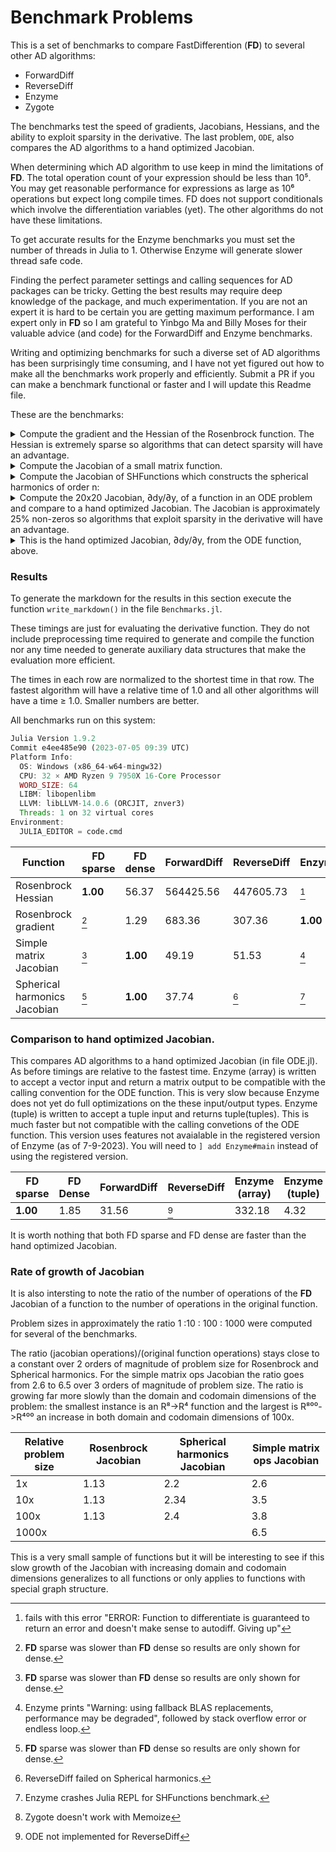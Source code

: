 # Benchmark Problems

This is a set of benchmarks to compare FastDifferention (**FD**) to several other AD algorithms:
* ForwardDiff
* ReverseDiff
* Enzyme
* Zygote

The benchmarks test the speed of gradients, Jacobians, Hessians, and the ability to exploit sparsity in the derivative. The last problem, `ODE`, also compares the AD algorithms to a hand optimized Jacobian.

When determining which AD algorithm to use keep in mind the limitations of **FD**. The total operation count of your expression should be less than 10⁵. You may get reasonable performance for expressions as large as 10⁶ operations but expect long compile times. FD does not support conditionals which involve the differentiation variables (yet). The other algorithms do not have these limitations.

To get accurate results for the Enzyme benchmarks you must set the number of threads in Julia to 1. Otherwise Enzyme will generate slower thread safe code.

Finding the perfect parameter settings and calling sequences for AD packages can be tricky. Getting the best results may require deep knowledge of the package, and much experimentation. If you are not an expert it is hard to be certain you are getting maximum performance. I am expert only in **FD** so I am grateful to Yinbgo Ma and Billy Moses for their valuable advice (and code) for the ForwardDiff and Enzyme benchmarks. 

Writing and optimizing benchmarks for such a diverse set of AD algorithms has been surprisingly time consuming, and I have not yet figured out how to make all the benchmarks work properly and efficiently. Submit a PR if you can make a benchmark functional or faster and I will update this Readme file.

These are the benchmarks:

<details>
  <summary> Compute the gradient and the Hessian of the Rosenbrock function. The Hessian is extremely sparse so algorithms that can detect sparsity will have an advantage. </summary>

```
function rosenbrock(x)
    a = one(eltype(x))
    b = 100 * a
    result = zero(eltype(x))
    for i in 1:length(x)-1
        result += (a - x[i])^2 + b * (x[i+1] - x[i]^2)^2
    end
    return result
end
export rosenbrock
```
</details>


<details> 
    <summary> Compute the Jacobian of a small matrix function. </summary>

```
   f(a, b) = (a + b) * (a * b)'
```
</details>

<details> 
    <summary> Compute the Jacobian of SHFunctions which constructs the spherical harmonics of order n: </summary>

```

@memoize function P(l, m, z)
    if l == 0 && m == 0
        return 1.0
    elseif l == m
        return (1 - 2m) * P(m - 1, m - 1, z)
    elseif l == m + 1
        return (2m + 1) * z * P(m, m, z)
    else
        return ((2l - 1) / (l - m) * z * P(l - 1, m, z) - (l + m - 1) / (l - m) * P(l - 2, m, z))
    end
end
export P

@memoize function S(m, x, y)
    if m == 0
        return 0
    else
        return x * C(m - 1, x, y) - y * S(m - 1, x, y)
    end
end
export S

@memoize function C(m, x, y)
    if m == 0
        return 1
    else
        return x * S(m - 1, x, y) + y * C(m - 1, x, y)
    end
end
export C

function factorial_approximation(x)
    local n1 = x
    sqrt(2 * π * n1) * (n1 / ℯ * sqrt(n1 * sinh(1 / n1) + 1 / (810 * n1^6)))^n1
end
export factorial_approximation

function compare_factorial_approximation()
    for n in 1:30
        println("n $n relative error $((factorial(big(n))-factorial_approximation(n))/factorial(big(n)))")
    end
end
export compare_factorial_approximation

@memoize function N(l, m)
    @assert m >= 0
    if m == 0
        return sqrt((2l + 1 / (4π)))
    else
        # return sqrt((2l+1)/2π * factorial(big(l-m))/factorial(big(l+m)))
        #use factorial_approximation instead of factorial because the latter does not use Stirlings approximation for large n. Get error for n > 2 unless using BigInt but if use BigInt get lots of rational numbers in symbolic result.
        return sqrt((2l + 1) / 2π * factorial_approximation(l - m) / factorial_approximation(l + m))
    end
end
export N

"""l is the order of the spherical harmonic"""
@memoize function Y(l, m, x, y, z)
    @assert l >= 0
    @assert abs(m) <= l
    if m < 0
        return N(l, abs(m)) * P(l, abs(m), z) * S(abs(m), x, y)
    else
        return N(l, m) * P(l, m, z) * C(m, x, y)
    end
end
export Y

function SHFunctions(max_l, x::T, y::T, z::T) where {T}
    shfunc = Vector{T}(undef, max_l^2)
    for l in 0:max_l-1
        for m in -l:l
            push!(shfunc, Y(l, m, x, y, z))
        end
    end

    return shfunc
end

function SHFunctions(max_l, x::FastDifferentiation.Node, y::FastDifferentiation.Node, z::FastDifferentiation.Node)
    shfunc = FastDifferentiation.Node[]

    for l in 0:max_l-1
        for m in -l:l
            push!(shfunc, (Y(l, m, x, y, z)))
        end
    end

    return shfunc
end
export SHFunctions
```

</details>

<details> 
    <summary> Compute the 20x20 Jacobian, ∂dy/∂y, of a function in an ODE problem and compare to a hand optimized Jacobian. The Jacobian is approximately 25% non-zeros so algorithms that exploit sparsity in the derivative will have an advantage. </summary>

```

const k1 = .35e0
const k2 = .266e2
const k3 = .123e5
const k4 = .86e-3
const k5 = .82e-3
const k6 = .15e5
const k7 = .13e-3
const k8 = .24e5
const k9 = .165e5
const k10 = .9e4
const k11 = .22e-1
const k12 = .12e5
const k13 = .188e1
const k14 = .163e5
const k15 = .48e7
const k16 = .35e-3
const k17 = .175e-1
const k18 = .1e9
const k19 = .444e12
const k20 = .124e4
const k21 = .21e1
const k22 = .578e1
const k23 = .474e-1
const k24 = .178e4
const k25 = .312e1

function f(dy, y, p, t)
    r1 = k1 * y[1]
    r2 = k2 * y[2] * y[4]
    r3 = k3 * y[5] * y[2]
    r4 = k4 * y[7]
    r5 = k5 * y[7]
    r6 = k6 * y[7] * y[6]
    r7 = k7 * y[9]
    r8 = k8 * y[9] * y[6]
    r9 = k9 * y[11] * y[2]
    r10 = k10 * y[11] * y[1]
    r11 = k11 * y[13]
    r12 = k12 * y[10] * y[2]
    r13 = k13 * y[14]
    r14 = k14 * y[1] * y[6]
    r15 = k15 * y[3]
    r16 = k16 * y[4]
    r17 = k17 * y[4]
    r18 = k18 * y[16]
    r19 = k19 * y[16]
    r20 = k20 * y[17] * y[6]
    r21 = k21 * y[19]
    r22 = k22 * y[19]
    r23 = k23 * y[1] * y[4]
    r24 = k24 * y[19] * y[1]
    r25 = k25 * y[20]

    dy[1] = -r1 - r10 - r14 - r23 - r24 +
            r2 + r3 + r9 + r11 + r12 + r22 + r25
    dy[2] = -r2 - r3 - r9 - r12 + r1 + r21
    dy[3] = -r15 + r1 + r17 + r19 + r22
    dy[4] = -r2 - r16 - r17 - r23 + r15
    dy[5] = -r3 + r4 + r4 + r6 + r7 + r13 + r20
    dy[6] = -r6 - r8 - r14 - r20 + r3 + r18 + r18
    dy[7] = -r4 - r5 - r6 + r13
    dy[8] = r4 + r5 + r6 + r7
    dy[9] = -r7 - r8
    dy[10] = -r12 + r7 + r9
    dy[11] = -r9 - r10 + r8 + r11
    dy[12] = r9
    dy[13] = -r11 + r10
    dy[14] = -r13 + r12
    dy[15] = r14
    dy[16] = -r18 - r19 + r16
    dy[17] = -r20
    dy[18] = r20
    dy[19] = -r21 - r22 - r24 + r23 + r25
    dy[20] = -r25 + r24
end
```

</details>

<details>
    <summary> This is the hand optimized Jacobian, ∂dy/∂y, from the ODE function, above. </summary>

```
function fjac(J, y, p, t)
    J .= zero(eltype(J))
    J[1, 1] = -k1 - k10 * y[11] - k14 * y[6] - k23 * y[4] - k24 * y[19]
    J[1, 11] = -k10 * y[1] + k9 * y[2]
    J[1, 6] = -k14 * y[1]
    J[1, 4] = -k23 * y[1] + k2 * y[2]
    J[1, 19] = -k24 * y[1] + k22
    J[1, 2] = k2 * y[4] + k9 * y[11] + k3 * y[5] + k12 * y[10]
    J[1, 13] = k11
    J[1, 20] = k25
    J[1, 5] = k3 * y[2]
    J[1, 10] = k12 * y[2]

    J[2, 4] = -k2 * y[2]
    J[2, 5] = -k3 * y[2]
    J[2, 11] = -k9 * y[2]
    J[2, 10] = -k12 * y[2]
    J[2, 19] = k21
    J[2, 1] = k1
    J[2, 2] = -k2 * y[4] - k3 * y[5] - k9 * y[11] - k12 * y[10]

    J[3, 1] = k1
    J[3, 4] = k17
    J[3, 16] = k19
    J[3, 19] = k22
    J[3, 3] = -k15

    J[4, 4] = -k2 * y[2] - k16 - k17 - k23 * y[1]
    J[4, 2] = -k2 * y[4]
    J[4, 1] = -k23 * y[4]
    J[4, 3] = k15

    J[5, 5] = -k3 * y[2]
    J[5, 2] = -k3 * y[5]
    J[5, 7] = 2k4 + k6 * y[6]
    J[5, 6] = k6 * y[7] + k20 * y[17]
    J[5, 9] = k7
    J[5, 14] = k13
    J[5, 17] = k20 * y[6]

    J[6, 6] = -k6 * y[7] - k8 * y[9] - k14 * y[1] - k20 * y[17]
    J[6, 7] = -k6 * y[6]
    J[6, 9] = -k8 * y[6]
    J[6, 1] = -k14 * y[6]
    J[6, 17] = -k20 * y[6]
    J[6, 2] = k3 * y[5]
    J[6, 5] = k3 * y[2]
    J[6, 16] = 2k18

    J[7, 7] = -k4 - k5 - k6 * y[6]
    J[7, 6] = -k6 * y[7]
    J[7, 14] = k13

    J[8, 7] = k4 + k5 + k6 * y[6]
    J[8, 6] = k6 * y[7]
    J[8, 9] = k7

    J[9, 9] = -k7 - k8 * y[6]
    J[9, 6] = -k8 * y[9]

    J[10, 10] = -k12 * y[2]
    J[10, 2] = -k12 * y[10] + k9 * y[11]
    J[10, 9] = k7
    J[10, 11] = k9 * y[2]

    J[11, 11] = -k9 * y[2] - k10 * y[1]
    J[11, 2] = -k9 * y[11]
    J[11, 1] = -k10 * y[11]
    J[11, 9] = k8 * y[6]
    J[11, 6] = k8 * y[9]
    J[11, 13] = k11

    J[12, 11] = k9 * y[2]
    J[12, 2] = k9 * y[11]

    J[13, 13] = -k11
    J[13, 11] = k10 * y[1]
    J[13, 1] = k10 * y[11]

    J[14, 14] = -k13
    J[14, 10] = k12 * y[2]
    J[14, 2] = k12 * y[10]

    J[15, 1] = k14 * y[6]
    J[15, 6] = k14 * y[1]

    J[16, 16] = -k18 - k19
    J[16, 4] = k16

    J[17, 17] = -k20 * y[6]
    J[17, 6] = -k20 * y[17]

    J[18, 17] = k20 * y[6]
    J[18, 6] = k20 * y[17]

    J[19, 19] = -k21 - k22 - k24 * y[1]
    J[19, 1] = -k24 * y[19] + k23 * y[4]
    J[19, 4] = k23 * y[1]
    J[19, 20] = k25

    J[20, 20] = -k25
    J[20, 1] = k24 * y[19]
    J[20, 19] = k24 * y[1]

    return nothing
end
```
</details>


### Results

To generate the markdown for the results in this section execute the function `write_markdown()` in the file `Benchmarks.jl`.

These timings are just for evaluating the derivative function. They do not include preprocessing time required to generate and compile the function nor any time needed to generate auxiliary data structures that make the evaluation more efficient.

The times in each row are normalized to the shortest time in that row. The fastest algorithm will have a relative time of 1.0 and all other algorithms will have a time ≥ 1.0. Smaller numbers are better.

All benchmarks run on this system:
```julia 
Julia Version 1.9.2
Commit e4ee485e90 (2023-07-05 09:39 UTC)
Platform Info:
  OS: Windows (x86_64-w64-mingw32)
  CPU: 32 × AMD Ryzen 9 7950X 16-Core Processor            
  WORD_SIZE: 64
  LIBM: libopenlibm
  LLVM: libLLVM-14.0.6 (ORCJIT, znver3)
  Threads: 1 on 32 virtual cores
Environment:
  JULIA_EDITOR = code.cmd
``` 

| Function | FD sparse | FD dense | ForwardDiff | ReverseDiff | Enzyme | Zygote |
|---------|-----------|----------|-------------|-------------|--------|--------|
| Rosenbrock Hessian | **1.00** | 56.37 | 564425.56 | 447605.73 | [^5.2] | 1130262.63 |
| Rosenbrock gradient | [^1] | 1.29 | 683.36 | 307.36 | **1.00** | 4852.68 |
| Simple matrix Jacobian | [^1] | **1.00** | 49.19 | 51.53 | [^5] | 132.90 |
| Spherical harmonics Jacobian | [^1] | **1.00** | 37.74 | [^4] | [^5.1] | [^6] |
[^5.2]: fails with this error "ERROR: Function to differentiate is guaranteed to return an error and doesn't make sense to autodiff. Giving up"
[^1]: **FD** sparse was slower than **FD** dense so results are only shown for dense.
[^1]: **FD** sparse was slower than **FD** dense so results are only shown for dense.
[^5]: Enzyme prints "Warning: using fallback BLAS replacements, performance may be degraded", followed by stack overflow error or endless loop.
[^1]: **FD** sparse was slower than **FD** dense so results are only shown for dense.
[^4]: ReverseDiff failed on Spherical harmonics.
[^5.1]: Enzyme crashes Julia REPL for SHFunctions benchmark.
[^6]: Zygote doesn't work with Memoize


 ### Comparison to hand optimized Jacobian.
This compares AD algorithms to a hand optimized Jacobian (in file ODE.jl). As before timings are relative to the fastest time.
Enzyme (array) is written to accept a vector input and return a matrix output to be compatible with the calling convention for the ODE function. This is very slow because Enzyme does not yet do full optimizations on the these input/output types. Enzyme (tuple) is written to accept a tuple input and returns tuple(tuples). This is much faster but not compatible with the calling convetions of the ODE function. This version uses features not avaialable in the registered version of Enzyme (as of 7-9-2023). You will need to `] add Enzyme#main` instead of using the registered version.

| FD sparse | FD Dense | ForwardDiff | ReverseDiff | Enzyme (array) | Enzyme (tuple) | Zygote | Hand optimized|
|-----------|----------|-------------|-------------|----------------|----------------|--------|---------------|
 **1.00** | 1.85 | 31.56 | [^4.1] | 332.18 | 4.32 | 567132.18 | 2.53 |


It is worth nothing that both FD sparse and FD dense are faster than the hand optimized Jacobian.
[^4.1]: ODE not implemented for ReverseDiff


### Rate of growth of Jacobian
It is also intersting to note the ratio of the number of operations of the **FD** Jacobian of a function to the number of operations in the original function. 

Problem sizes in approximately the ratio 1 \:10 \: 100 \: 1000 were computed for several of the benchmarks.

The ratio (jacobian operations)/(original function operations) stays close to a constant over 2 orders of magnitude of problem size for Rosenbrock and Spherical harmonics. For the simple matrix ops Jacobian the ratio goes from 2.6 to 6.5 over 3 orders of magnitude of problem size. The ratio is growing far more slowly than the domain and codomain dimensions of the problem: the smallest instance is an R⁸->R⁴ function and the largest is R⁸⁰⁰->R⁴⁰⁰ an increase in both domain and codomain dimensions of 100x.

|Relative problem size | Rosenbrock Jacobian | Spherical harmonics Jacobian | Simple matrix ops Jacobian |
|-------|---------------------|------------------------------|------------------------|
|  1x     | 1.13                | 2.2                          |          2.6           |
|  10x     | 1.13                | 2.34                          |          3.5          |
|  100x     | 1.13                | 2.4                          |          3.8          |
| 1000x     |                      |                             |          6.5          |

This is a very small sample of functions but it will be interesting to see if this slow growth of the Jacobian with increasing domain and codomain dimensions generalizes to all functions or only applies to functions with special graph structure.

